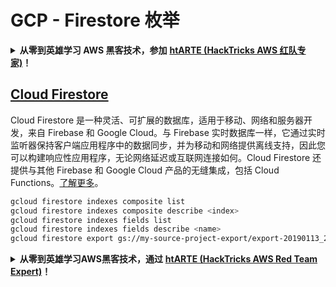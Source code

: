 # GCP - Firestore 枚举

<details>

<summary><strong>从零到英雄学习 AWS 黑客技术，参加</strong> <a href="https://training.hacktricks.xyz/courses/arte"><strong>htARTE (HackTricks AWS 红队专家)</strong></a><strong>！</strong></summary>

支持 HackTricks 的其他方式：

* 如果您希望在 **HackTricks 中看到您的公司广告** 或 **下载 HackTricks 的 PDF**，请查看[**订阅计划**](https://github.com/sponsors/carlospolop)！
* 获取[**官方 PEASS & HackTricks 商品**](https://peass.creator-spring.com)
* 发现[**PEASS 家族**](https://opensea.io/collection/the-peass-family)，我们独家的 [**NFT 集合**](https://opensea.io/collection/the-peass-family)
* **加入** 💬 [**Discord 群组**](https://discord.gg/hRep4RUj7f) 或 [**telegram 群组**](https://t.me/peass) 或在 **Twitter** 🐦 上**关注**我 [**@carlospolopm**](https://twitter.com/carlospolopm)**。**
* **通过向** [**HackTricks**](https://github.com/carlospolop/hacktricks) 和 [**HackTricks Cloud**](https://github.com/carlospolop/hacktricks-cloud) github 仓库提交 PR 来分享您的黑客技巧。

</details>

## [Cloud Firestore](https://cloud.google.com/sdk/gcloud/reference/firestore/)

Cloud Firestore 是一种灵活、可扩展的数据库，适用于移动、网络和服务器开发，来自 Firebase 和 Google Cloud。与 Firebase 实时数据库一样，它通过实时监听器保持客户端应用程序中的数据同步，并为移动和网络提供离线支持，因此您可以构建响应性应用程序，无论网络延迟或互联网连接如何。Cloud Firestore 还提供与其他 Firebase 和 Google Cloud 产品的无缝集成，包括 Cloud Functions。[了解更多](https://firebase.google.com/docs/firestore)。
```bash
gcloud firestore indexes composite list
gcloud firestore indexes composite describe <index>
gcloud firestore indexes fields list
gcloud firestore indexes fields describe <name>
gcloud firestore export gs://my-source-project-export/export-20190113_2109 --collection-ids='cameras','radios'
```
<details>

<summary><strong>从零到英雄学习AWS黑客技术，通过</strong> <a href="https://training.hacktricks.xyz/courses/arte"><strong>htARTE (HackTricks AWS Red Team Expert)</strong></a><strong>！</strong></summary>

支持HackTricks的其他方式：

* 如果您想在**HackTricks中看到您的公司广告**或**以PDF格式下载HackTricks**，请查看[**订阅计划**](https://github.com/sponsors/carlospolop)！
* 获取[**官方PEASS & HackTricks商品**](https://peass.creator-spring.com)
* 发现[**PEASS家族**](https://opensea.io/collection/the-peass-family)，我们独家的[**NFTs系列**](https://opensea.io/collection/the-peass-family)
* **加入** 💬 [**Discord群组**](https://discord.gg/hRep4RUj7f) 或 [**telegram群组**](https://t.me/peass) 或在 **Twitter** 🐦 上**关注**我 [**@carlospolopm**](https://twitter.com/carlospolopm)**。**
* **通过向** [**HackTricks**](https://github.com/carlospolop/hacktricks) 和 [**HackTricks Cloud**](https://github.com/carlospolop/hacktricks-cloud) github仓库提交PR来分享您的黑客技巧。

</details>
